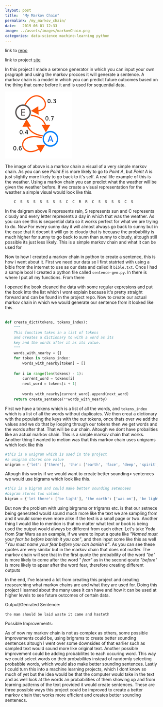 ```yaml
---
layout: post
title:  "My Markov Chain"
permalink: /my_markov_chain/
date:   2019-06-01 12:33
image: ../assets/images/markovChain.png
categories: data-science machine-learning python
---
```

link to [repo](https://github.com/GaelGil/sentence-generator)

link to project [site](https://sentence-gen.herokuapp.com/)




In this project I made a setence generator in which you can input your own 
pragraph and using the markov procces it will generate a sentence. A markov
chain is a model in which you can predict future outcomes based on the 
thing that came before it and is used for sequential data. 

<img src="../images/markovChain.png" alt="A markov chain">



The image of above is a markov chain a visual of a very simple markov chain.
As you can see *Point E* is more likely to go to *Point A*, but *Point A* is just 
slightly more likely to go back to it's self. A real life example of this is
the weather. Using a markov chain you can predict what the weather will be
given the weather before. If we create a visual representation for the 
weather a simple visual would look like this.
 
~~~python
    C  S  S  S  S  S  S  S  C  C  R  R  C  S  S  S  S  C  S
~~~

In the daigram above R represents rain, S represents sun and C represents 
cloudy and every letter represents a day in which that was the weather. As
you can see this is sequential data so it works perfect for what we are 
trying to do. Now For every sunny day it will almost always go back to 
sunny but in the case that it doesnt it wiill go to cloudy that is becuase
the probability is much higher for sunny to go back to sunn than sunny to 
cloudy, altough still possible its just less likely. This is a simple markov
chain and what it can be used for

Now to how I created a markov chain in python to create a sentence, this is
how i went about it. First we need our data so I first statrted with using a
bible from the internet to use as our data and called it `bible.txt`. Once I had a sample bool I created a python file called `sentence-gen.py`. In there is where I put all my functions. From there

I opened the book cleaned the data with some regular expresions and put the 
book into the list which I wont explain because it's pretty straight forward and can be found in the project repo. Now to create our actual markov chain in which we would generate our sentence from it looked like this.



~~~python

def create_dict(tokens, tokens_index):
    """
    This function takes in a list of tokens
    and creates a dictionary to with a word as its 
    key and the words after it as its value.
    """
    words_with_nearby = {}
    for token in tokens_index:
        words_with_nearby[token] = []

    for i in range(len(tokens) - 1):
        current_word = tokens[i]
        next_word = tokens[i + 1]

        words_with_nearby[current_word].append(next_word)
    return create_sentence(**words_with_nearby)

~~~

First we have a tokens which is a list of all the words, and `tokens_index`
which is a list of all the words without duplicates. We then creat a
dictionary with the populating the keys with the our tokens, once thats over
we add the values and we do that by looping through our tokens then we get
words and the words after that. That will be our chain. Altough we dont
have probalities like an actual markov chain. This is a simple markov chain
that works. Another thing I wanted to metion was that this
markov chain uses unigrams which look like this

~~~python
#this is a unigram which is used in the project
#a unigram stores one value
unigram = {'let': ['there'], 'the': ['earth', 'face', 'deep', 'spirit', 'face', 'waters'], 'light': ['and'], 'moved': ['upon'], 'earth': ['was'], 'void': ['and'], 'darkness': ['was'], 'of': ['the', 'god', 'the'], 'was': ['without', 'upon', 'light'], 'god': ['moved', 'said'], 'there': ['be', 'was'], 'said': ['let'], 'deep': ['and'], 'and': ['the', 'void', 'darkness', 'the', 'god', 'there'], 'face': ['of', 'of'], 'spirit': ['of'], 'upon': ['the', 'the'], 'waters': ['and'], 'without': ['form'], 'form': ['and'], 'be': ['light']}
~~~

Altough this works if we would want to create better sounding<
sentences we would use bigrams which look like this.

~~~python
#this is a bigram and could make better sounding setencees
#bigram stores two values
bigram = {'let there': ['be light'], 'the earth': ['was on'], 'be light': ['ther was']}: 
~~~

But now the problem with using birgrams or trigrams etc. is that our
setnece being generated would sound much more like the text we are 
sampling from and it would some even more alike if the text is a small
page or two. Another thing I would like to mention is that no matter
what text or book is being used the output would always be different
from each other. Let's take Yoda from Star Wars as an example, if we
were to input a qoute like *"Named must your fear be before banish it
you can"*, and then input some like this as well *"You must name your
fear before you can banish it"*. As you can see these quotes are very
similar but in the markov chain that does not matter. The markov chain
will see that in the first quote the probability of the word *"be"* is
more likely to come after the word *" fear"* as in the second qoute 
*"before"* is more likely to apear after the word fear, therefore
creating different outputs

In the end, I've learned a lot from creating this project and creating
reasearching what markov chains are and what they are used for. Doing
this project I learned about the many uses it can have and how it can
be used at higher levels to see future outcomes of certain data. 

Output/Genrated Sentence:

`the man should be laid waste it came and hasteth`


Possible Improvements:

As of now my markov chain is not as complex as others, some possible
improvements could be, using brigrams to create better sounding sentences altough
I went over some downsides of that earlier such as sampled text would
sound more like original text. Another possible improvement could be
adding probabilites to each occuring word. This way we could select
words on their probabilites instead of randomly selecting probabble
words, which would also make better sounding sentences. Lastly I could
turn this into a machine learning projects, which I dont know so much
of yet but the idea would be that the computer would take in the text
and as well look at the words an probabilities of them showing up and
from learning patterns of the text provided it would create sentences.
These are three possible ways this project could be improved to create
a better markov chain that works more efficient and creates better 
sounding sentenecs. 
